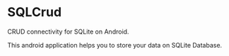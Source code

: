 # SQLCrud
CRUD connectivity for SQLite on Android.

This android application helps you to store your data on SQLite Database.
